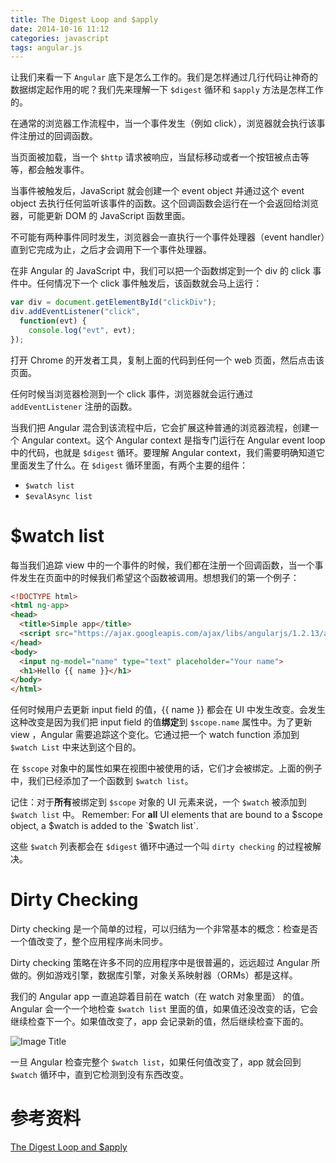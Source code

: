 ```yaml
---
title: The Digest Loop and $apply
date: 2014-10-16 11:12
categories: javascript
tags: angular.js
---
```


让我们来看一下 `Angular` 底下是怎么工作的。我们是怎样通过几行代码让神奇的数据绑定起作用的呢？我们先来理解一下 `$digest` 循环和 `$apply` 方法是怎样工作的。

在通常的浏览器工作流程中，当一个事件发生（例如 click），浏览器就会执行该事件注册过的回调函数。

当页面被加载，当一个 `$http` 请求被响应，当鼠标移动或者一个按钮被点击等等，都会触发事件。

当事件被触发后，JavaScript 就会创建一个 event object 并通过这个 event object 去执行任何监听该事件的函数。这个回调函数会运行在一个会返回给浏览器，可能更新 DOM 的 JavaScript 函数里面。

不可能有两种事件同时发生，浏览器会一直执行一个事件处理器（event handler）直到它完成为止，之后才会调用下一个事件处理器。

在非 Angular 的 JavaScript 中，我们可以把一个函数绑定到一个 div 的 click 事件中。任何情况下一个 click 事件触发后，该函数就会马上运行：

```js
var div = document.getElementById("clickDiv");
div.addEventListener("click",
  function(evt) {
    console.log("evt", evt);
});
```

打开 Chrome 的开发者工具，复制上面的代码到任何一个 web 页面，然后点击该页面。

任何时候当浏览器检测到一个 click 事件，浏览器就会运行通过 `addEventListener` 注册的函数。

当我们把 Angular 混合到该流程中后，它会扩展这种普通的浏览器流程，创建一个 Angular context。这个 Angular context 是指专门运行在 Angular event loop 中的代码，也就是 `$digest` 循环。要理解 Angular context，我们需要明确知道它里面发生了什么。在 `$digest` 循环里面，有两个主要的组件：
- `$watch list`
- `$evalAsync list`


# $watch list

每当我们追踪 view 中的一个事件的时候，我们都在注册一个回调函数，当一个事件发生在页面中的时候我们希望这个函数被调用。想想我们的第一个例子：

```html
<!DOCTYPE html>
<html ng-app>
<head>
  <title>Simple app</title>
  <script src="https://ajax.googleapis.com/ajax/libs/angularjs/1.2.13/angular.js"></script>
</head>
<body>
  <input ng-model="name" type="text" placeholder="Your name">
  <h1>Hello {{ name }}</h1>
</body>
</html>
```

任何时候用户去更新 input field 的值，{{ name }} 都会在 UI 中发生改变。会发生这种改变是因为我们把 input field 的值**绑定**到 `$scope.name` 属性中。为了更新 view ，Angular 需要追踪这个变化。它通过把一个 watch function 添加到 `$watch List` 中来达到这个目的。

在 `$scope` 对象中的属性如果在视图中被使用的话，它们才会被绑定。上面的例子中，我们已经添加了一个函数到 `$watch list`。

记住：对于**所有**被绑定到 `$scope` 对象的 UI 元素来说，一个 `$watch` 被添加到 `$watch list` 中。
Remember: For **all** UI elements that are bound to a $scope object, a $watch is added to the `$watch list`.

这些 `$watch` 列表都会在 `$digest` 循环中通过一个叫 `dirty checking` 的过程被解决。


# Dirty Checking
Dirty checking 是一个简单的过程，可以归结为一个非常基本的概念：检查是否一个值改变了，整个应用程序尚未同步。

Dirty checking 策略在许多不同的应用程序中是很普遍的，远远超过 Angular 所做的。例如游戏引擎，数据库引擎，对象关系映射器（ORMs）都是这样。

我们的 Angular app 一直追踪着目前在 watch（在 watch 对象里面） 的值。Angular 会一个一个地检查 `$watch list` 里面的值，如果值还没改变的话，它会继续检查下一个。如果值改变了，app 会记录新的值，然后继续检查下面的。

![Image Title](https://www.ng-book.com/images/digest_loop/digest.png)

一旦 Angular 检查完整个 `$watch list`，如果任何值改变了，app 就会回到 `$watch` 循环中，直到它检测到没有东西改变。


# 参考资料
[The Digest Loop and $apply](https://www.ng-book.com/p/The-Digest-Loop-and-apply/)
